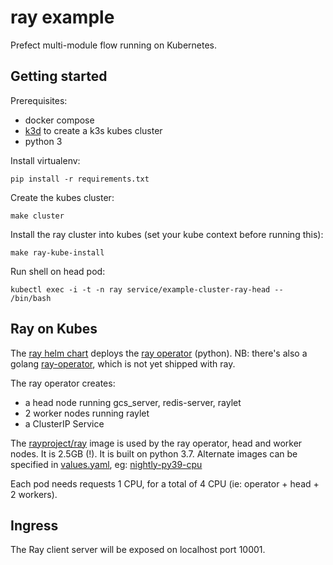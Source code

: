 # ray example

Prefect multi-module flow running on Kubernetes.

## Getting started

Prerequisites:

- docker compose
- [k3d](https://github.com/rancher/k3d) to create a k3s kubes cluster
- python 3

Install virtualenv:

```
pip install -r requirements.txt
```

Create the kubes cluster:

```
make cluster
```

Install the ray cluster into kubes (set your kube context before running this):

```
make ray-kube-install
```

Run shell on head pod:

```
kubectl exec -i -t -n ray service/example-cluster-ray-head -- /bin/bash
```

## Ray on Kubes

The [ray helm chart](deploy/charts/ray) deploys the [ray operator](https://github.com/ray-project/ray/tree/0c786b1/python/ray/ray_operator) (python). NB: there's also a golang [ray-operator](https://github.com/ray-project/kuberay), which is not yet shipped with ray.

The ray operator creates:

- a head node running gcs_server, redis-server, raylet
- 2 worker nodes running raylet
- a ClusterIP Service

The [rayproject/ray](https://hub.docker.com/r/rayproject/ray) image is used by the ray operator, head and worker nodes. It is 2.5GB (!). It is built on python 3.7. Alternate images can be specified in [values.yaml](deploy/charts/ray/values.yaml), eg: [nightly-py39-cpu](https://hub.docker.com/r/rayproject/ray/tags?page=1&name=nightly)

Each pod needs requests 1 CPU, for a total of 4 CPU (ie: operator + head + 2 workers).

## Ingress

The Ray client server will be exposed on localhost port 10001.
